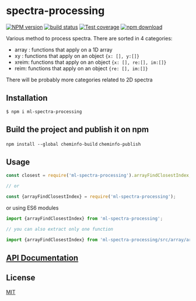 # spectra-processing

[![NPM version][npm-image]][npm-url]
[![build status][travis-image]][travis-url]
[![Test coverage][codecov-image]][codecov-url]
[![npm download][download-image]][download-url]

Various method to process spectra. There are sorted in 4 categories:

* array : functions that apply on a 1D array
* xy : functions that apply on an object `{x: [], y:[]}`
* xreim: functions that apply on an object `{x: [], re:[], im:[]}`
* reim: functions that apply on an object `{re: [], im:[]}`

There will be probably more categories related to 2D spectra

## Installation

`$ npm i ml-spectra-processing`



## Build the project and publish it on npm

`npm install --global cheminfo-build`
`cheminfo-publish`

## Usage


```js
const closest = require('ml-spectra-processing').arrayFindClosestIndex;

// or

const {arrayFindClosestIndex} = require('ml-spectra-processing');
```
or using ES6 modules

```js
import {arrayFindClosestIndex} from 'ml-spectra-processing';

// you can also extract only one function

import {arrayFindClosestIndex} from 'ml-spectra-processing/src/array/arrayFindClosestIndex';
```



## [API Documentation](https://mljs.github.io/spectra-processing/)

## License

[MIT](./LICENSE)

[npm-image]: https://img.shields.io/npm/v/ml-spectra-processing.svg?style=flat-square
[npm-url]: https://www.npmjs.com/package/ml-spectra-processing
[travis-image]: https://img.shields.io/com/travis/mljs/spectra-processing/master.svg?style=flat-square
[travis-url]: https://travis-ci.com/mljs/spectra-processing
[codecov-image]: https://img.shields.io/codecov/c/github/mljs/spectra-processing.svg?style=flat-square
[codecov-url]: https://codecov.io/gh/mljs/spectra-processing
[download-image]: https://img.shields.io/npm/dm/spectra-processing.svg?style=flat-square
[download-url]: https://www.npmjs.com/package/spectra-processing
